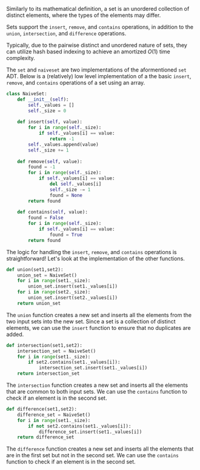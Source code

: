 Similarly to its mathematical definition, a set is an unordered collection of distinct elements, where the types of the elements may differ.

Sets support the `insert`, `remove`, and `contains` operations, in addition to the `union`, `intersection`, and `difference` operations.

Typically, due to the pairwise distinct and unordered nature of sets, they can utilize hash based indexing to achieve an amortized $O(1)$ time complexity. 

The `set` and `naiveset` are two implementations of the aformentioned `set` ADT. Below is a (relatively) low level implementation of a the basic `insert`, `remove`, and `contains` operations of a set using an array.

```python
class NaiveSet:
    def __init__(self):
        self._values = []
        self._size = 0
    
    def insert(self, value):
        for i in range(self._size):
            if self._values[i] == value:
                return -1
        self._values.append(value)
        self._size += 1
    
    def remove(self, value):
        found = -1
        for i in range(self._size):
            if self._values[i] == value:
                del self._values[i]
                self._size -= 1
                found = None
        return found
    
    def contains(self, value):
        found = False
        for i in range(self._size):
            if self._values[i] == value:
                found = True
        return found
```

The logic for handling the `insert`, `remove`, and `contains` operations is straightforward!  Let's look at the implementation of the other functions. 

```python
def union(set1,set2):
    union_set = NaiveSet()
    for i in range(set1._size):
        union_set.insert(set1._values[i])
    for i in range(set2._size):
        union_set.insert(set2._values[i])
    return union_set
```

The `union` function creates a new set and inserts all the elements from the two input sets into the new set. Since a set is a collection of distinct elements, we can use the `insert` function to ensure that no duplicates are added.

```python
def intersection(set1,set2):
    intersection_set = NaiveSet()
    for i in range(set1._size):
        if set2.contains(set1._values[i]):
            intersection_set.insert(set1._values[i])
    return intersection_set
```

The `intersection` function creates a new set and inserts all the elements that are common to both input sets. We can use the `contains` function to check if an element is in the second set.

```python
def difference(set1,set2):
    difference_set = NaiveSet()
    for i in range(set1._size):
        if not set2.contains(set1._values[i]):
            difference_set.insert(set1._values[i])
    return difference_set
```

The `difference` function creates a new set and inserts all the elements that are in the first set but not in the second set. We can use the `contains` function to check if an element is in the second set.


